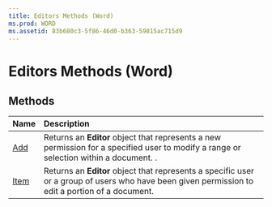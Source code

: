 ```yaml
---
title: Editors Methods (Word)
ms.prod: WORD
ms.assetid: 83b680c3-5f86-46d0-b363-59815ac715d9
---
```



# Editors Methods (Word)

## Methods



|**Name**|**Description**|
|:-----|:-----|
|[Add](editors-add-method-word.md)|Returns an  **Editor** object that represents a new permission for a specified user to modify a range or selection within a document. .|
|[Item](editors-item-method-word.md)|Returns an  **Editor** object that represents a specific user or a group of users who have been given permission to edit a portion of a document.|

